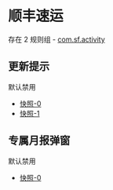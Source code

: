 # 顺丰速运

存在 2 规则组 - [com.sf.activity](/src/apps/com.sf.activity.ts)

## 更新提示

默认禁用

- [快照-0](https://i.gkd.li/i/12642445)
- [快照-1](https://i.gkd.li/i/13291144)

## 专属月报弹窗

默认禁用

- [快照-0](https://i.gkd.li/i/12642441)
